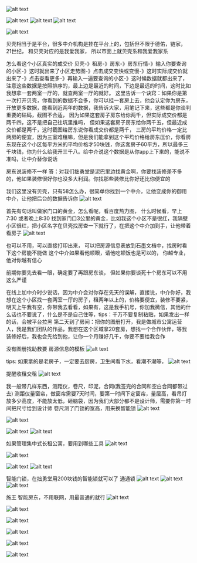 ![alt text](assets/image-91.png)

![alt text](assets/image-92.png)
![alt text](assets/image-93.png)
![alt text](assets/image-94.png)

![alt text](assets/image-95.png)


贝壳相当于是平台，很多中介机构是挂在平台上的，包括但不限于德佑，链家，21世纪，
和贝壳对应的是我爱我家，
所以市面上就贝壳系和我爱我家系

怎么看这个小区真实的成交价
贝壳-》租房-》房东-》房东行情-》输入你要查询的小区-》这时就出来了小区走势图-》点击成交变快或变慢-》这时实际成交价就出来了-》点击查看更多-》再输入一遍要查询的小区-》这时候数据就都出来了，注意这些数据是按照排序的，最上边是最近的时间，下边是最远的时间，这时比如我想拿一套两室一厅的，就查两室一厅的就好。
这里告诉一个诀窍：如果你是第一次打开贝壳，你看到的数据不会多，你可以挂一套房上去，他会认定你为房东，开放更多数据，能看到近两年的数据，我告诉大家，用笔记下来，这些都是你谈判重要的砝码，截图不合适，
因为如果这套房子房东给你两千，但实际成交价都是两千四，这不是把自己往坑里推吗，
但如果这套房子房东给你两千五，但最近成交价都是两千，这时截图给房东说你看成交价都是两千，
三房的平均价格一定比两房的便宜，因为三室难租嘛，但是我们能拿到这个平均价格给房东压价，你看房东现在这个小区每平方米的平均价格才50块钱，你这套房子60平方，所以最多三千块钱，你为什么给我开三千八。给中介说这个数据是从你app上下来的，能说不准吗，让中介替你说话

房东说装修不一样
答：对我们拙勇堂是泥巴里边找黄金啊，你要找装修差不多的，他如果装修很好你也没多大利润。你找那些装修比你好还比你便宜的


我们这里没有贝壳，只有58怎么办，很简单你找到一个中介，让他变成你的御用中介，让他把后台的数据告诉你
![alt text](assets/image-96.png)


首先有句话叫做家门口的黄金，怎么看呢，看百度热力图，
什么时候看，早上7:30 或者晚上8:30
找到家门口3公里的黄金，比如我这个小区不是很红，我隔壁小区很红，把小区名字在贝壳找房查一下就行了，在把这个中介加到手，让他带着看房子
![alt text](assets/image-97.png)

也可以不用，可以直接打印出来，
可以把房源信息表放到石墨文档中，找房时看下这个房能不能做
这个中介如果看他顺眼，请他吃顿饭也是可以的，
你越专业，他对你越有信心

前期你要先去看一眼，确定要了再跟房东谈， 但如果你要谈死十个房东可以不用这么严谨

在线上加中介时少说话，因为中介会对你存在先天的误解，直接说，中介你好，我想在这个小区找一套两室一厅的房子，租两年以上的，价格要便宜，装修不要紧，明天上午我有空，你带我去看看，如果有，这是我手机号，你加我微信，其他的什么话也不要说了，什么是不是自己住等，tips：千万不要复制粘贴，如果发出一样的话，会被平台拉黑
第二天到了房间：把你的图册打开，我是做城市公寓运营人，我是我们团队的作品，我想在这个区域拿20套房，想找一个合作伙伴，等我装修好后，我也会先给到他，让你一个月赚好几千，你要不要给我合作

没有图册找助教要
房源信息的模板
![alt text](assets/image-98.png)

tips: 如果拿的是老房子，一定要去厨房，卫生间看下水，看潮不潮等，
![alt text](assets/image-99.png)


提醒收租交租
![alt text](assets/image-100.png)


我一般带几样东西，测距仪，卷尺，印泥，合同(我签完的合同和空白合同都带过去)
测距仪量窗帘，做窗帘需要7天时间，要第一时间下定窗帘，量层高，看吊灯放多少高度，不能放太低，砸脑袋，因为我们大部分都不是设计师，需要你第一时间把尺寸给到设计师
卷尺测了门锁的宽高，用来换智能锁
![alt text](assets/image-101.png)

![alt text](assets/image-102.png)

![alt text](assets/image-103.png)
![alt text](assets/image-104.png)




如果管理集中式长租公寓，要用到哪些工具
![alt text](assets/image-105.png)

![alt text](assets/image-106.png)

![alt text](assets/image-107.png)
![alt text](assets/image-108.png)

智能门锁，在拙勇堂用200块钱的智能锁就可以了
通通锁
![alt text](assets/image-109.png)
![alt text](assets/image-110.png)
![alt text](assets/image-111.png)



施王 智能房东，不用联网，用最普通的就行
![alt text](assets/image-112.png)

![alt text](assets/image-113.png)

![alt text](assets/image-114.png)

![alt text](assets/image-115.png)

![alt text](assets/image-116.png)

![alt text](assets/image-117.png)









